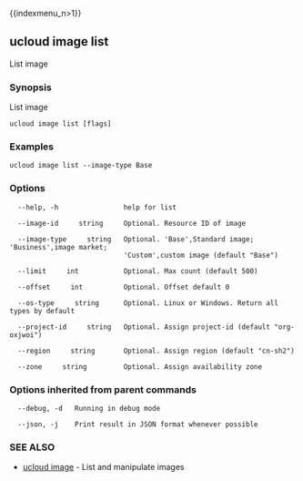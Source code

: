 {{indexmenu_n>1}}

## ucloud image list

List image

### Synopsis

List image

```
ucloud image list [flags]
```

### Examples

```
ucloud image list --image-type Base
```

### Options

```
  --help, -h                help for list 

  --image-id     string     Optional. Resource ID of image 

  --image-type     string   Optional. 'Base',Standard image; 'Business',image market;
                            'Custom',custom image (default "Base") 

  --limit     int           Optional. Max count (default 500) 

  --offset     int          Optional. Offset default 0 

  --os-type     string      Optional. Linux or Windows. Return all types by default 

  --project-id     string   Optional. Assign project-id (default "org-oxjwoi") 

  --region     string       Optional. Assign region (default "cn-sh2") 

  --zone     string         Optional. Assign availability zone 

```

### Options inherited from parent commands

```
  --debug, -d   Running in debug mode 

  --json, -j    Print result in JSON format whenever possible 

```

### SEE ALSO

* [ucloud image](software/cli/cmd/ucloud/image)	 - List and manipulate images

